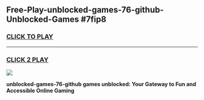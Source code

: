 
## Free-Play-unblocked-games-76-github-Unblocked-Games #7fip8
<h3>
<a href="https://news.freeplayer.one?title=unblocked-games-76-github&ref=8M">CLICK TO PLAY</a></h3>
<hr>

<h3>
<a href="https://news.freeplayer.one?title=unblocked-games-76-github&ref=8M">CLICK 2 PLAY</a>
  
</h3>

<a href="https://news.freeplayer.one?title=unblocked-games-76-github&ref=8M"><img src="https://clearcache.store/games.png"></a>


**unblocked-games-76-github games unblocked: Your Gateway to Fun and Accessible Online Gaming**
